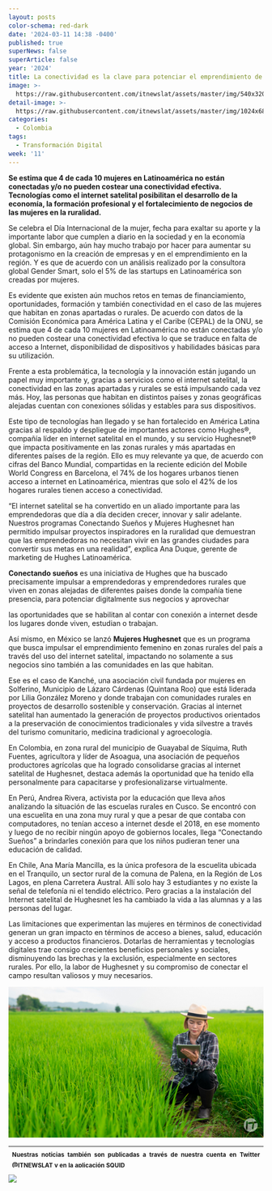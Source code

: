 ```yaml
---
layout: posts
color-schema: red-dark
date: '2024-03-11 14:38 -0400'
published: true
superNews: false
superArticle: false
year: '2024'
title: La conectividad es la clave para potenciar el emprendimiento de la mujer rural
image: >-
  https://raw.githubusercontent.com/itnewslat/assets/master/img/540x320/mujer-en-campo-p.jpg
detail-image: >-
  https://raw.githubusercontent.com/itnewslat/assets/master/img/1024x680/mujer-en-campo-g.jpg
categories:
  - Colombia
tags:
  - Transformación Digital
week: '11'
---
```

**Se estima que 4 de cada 10 mujeres en Latinoamérica no están conectadas y/o no pueden costear una conectividad efectiva. Tecnologías como el internet satelital posibilitan el desarrollo de la economía, la formación profesional y el fortalecimiento de negocios de las mujeres en la ruralidad.**

Se celebra el Día Internacional de la mujer, fecha para exaltar su aporte y la importante labor que cumplen a diario en la sociedad y en la economía global. Sin embargo, aún hay mucho trabajo por hacer para aumentar su protagonismo en la creación de empresas y en el emprendimiento en la región. Y es que de acuerdo con un análisis realizado por la consultora global Gender Smart, solo el 5% de las startups en Latinoamérica son creadas por mujeres.

Es evidente que existen aún muchos retos en temas de financiamiento, oportunidades, formación y también conectividad en el caso de las mujeres que habitan en zonas apartadas o rurales. De acuerdo con datos de la Comisión Económica para América Latina y el Caribe (CEPAL) de la ONU, se estima que 4 de cada 10 mujeres en Latinoamérica no están conectadas y/o no pueden costear una conectividad efectiva lo que se traduce en falta de acceso a Internet, disponibilidad de dispositivos y habilidades básicas para su utilización.

Frente a esta problemática, la tecnología y la innovación están jugando un papel muy importante y, gracias a servicios como el internet satelital, la conectividad en las zonas apartadas y rurales se está impulsando cada vez más. Hoy, las personas que habitan en distintos países y zonas geográficas alejadas cuentan con conexiones sólidas y estables para sus dispositivos.

Este tipo de tecnologías han llegado y se han fortalecido en América Latina gracias al respaldo y despliegue de importantes actores como Hughes®, compañía líder en internet satelital en el mundo, y su servicio Hughesnet® que impacta positivamente en las zonas rurales y más apartadas en diferentes países de la región. Ello es muy relevante ya que, de acuerdo con cifras del Banco Mundial, compartidas en la reciente edición del Mobile World Congress en Barcelona, el 74% de los hogares urbanos tienen acceso a internet en Latinoamérica, mientras que solo el 42% de los hogares rurales tienen acceso a conectividad.

“El internet satelital se ha convertido en un aliado importante para las emprendedoras que día a día deciden crecer, innovar y salir adelante. Nuestros programas Conectando Sueños y Mujeres Hughesnet han permitido impulsar proyectos inspiradores en la ruralidad que demuestran que las emprendedoras no necesitan vivir en las grandes ciudades para convertir sus metas en una realidad”, explica Ana Duque, gerente de marketing de Hughes Latinoamérica.

**Conectando sueños** es una iniciativa de Hughes que ha buscado precisamente impulsar a emprendedoras y emprendedores rurales que viven en zonas alejadas de diferentes países donde la compañía tiene presencia, para potenciar digitalmente sus negocios y aprovechar

las oportunidades que se habilitan al contar con conexión a internet desde los lugares donde viven, estudian o trabajan.

Así mismo, en México se lanzó **Mujeres Hughesnet** que es un programa que busca impulsar el emprendimiento femenino en zonas rurales del país a través del uso del internet satelital, impactando no solamente a sus negocios sino también a las comunidades en las que habitan.

Ese es el caso de Kanché, una asociación civil fundada por mujeres en Solferino, Municipio de Lázaro Cárdenas (Quintana Roo) que está liderada por Lilia González Moreno y donde trabajan con comunidades rurales en proyectos de desarrollo sostenible y conservación. Gracias al internet satelital han aumentado la generación de proyectos productivos orientados a la preservación de conocimientos tradicionales y vida silvestre a través del turismo comunitario, medicina tradicional y agroecología.

En Colombia, en zona rural del municipio de Guayabal de Síquima, Ruth Fuentes, agricultora y líder de Asoagua, una asociación de pequeños productores agrícolas que ha logrado consolidarse gracias al internet satelital de Hughesnet, destaca además la oportunidad que ha tenido ella personalmente para capacitarse y profesionalizarse virtualmente.

En Perú, Andrea Rivera, activista por la educación que lleva años analizando la situación de las escuelas rurales en Cusco. Se encontró con una escuelita en una zona muy rural y que a pesar de que contaba con computadores, no tenían acceso a internet desde el 2018, en ese momento y luego de no recibir ningún apoyo de gobiernos locales, llega “Conectando Sueños” a brindarles conexión para que los niños pudieran tener una educación de calidad.

En Chile, Ana María Mancilla, es la única profesora de la escuelita ubicada en el Tranquilo, un sector rural de la comuna de Palena, en la Región de Los Lagos, en plena Carretera Austral. Allí solo hay 3 estudiantes y no existe la señal de telefonía ni el tendido eléctrico. Pero gracias a la instalación del Internet satelital de Hughesnet les ha cambiado la vida a las alumnas y a las personas del lugar.

Las limitaciones que experimentan las mujeres en términos de conectividad generan un gran impacto en términos de acceso a bienes, salud, educación y acceso a productos financieros. Dotarlas de herramientas y tecnologías digitales trae consigo crecientes beneficios personales y sociales, disminuyendo las brechas y la exclusión, especialmente en sectores rurales. Por ello, la labor de Hughesnet y su compromiso de conectar el campo resultan valiosos y muy necesarios.

![](https://raw.githubusercontent.com/itnewslat/assets/master/img/540x320/mujer-en-campo-p.jpg)

<table style="height: 42px;" width="569">
<tbody>
<tr>
<td style="text-align: justify;"><sub><strong>Nuestras noticias también son publicadas a través de nuestra cuenta en Twitter <a href="https://twitter.com/itnewslat?lang=es">@ITNEWSLAT</a> y en la aplicación <a href="https://squidapp.co/en/">SQUID</a></strong></sub></td>
</tr>
</tbody>
</table>

<img src="https://tracker.metricool.com/c3po.jpg?hash=56f88a41e39ab42c063cc51676587a04"/>
